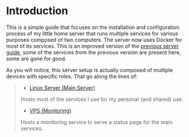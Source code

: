 # Introduction

This is a simple guide that focuses on the installation and configuration process of my little home server that runs multiple services for various purposes composed of two computers. The server now uses Docker for most of its services. This is an improved version of the [previous server guide](https://moonstar-x.dev/old-server-setup), some of the services from the previous version are present here, some are gone for good.

As you will notice, this server setup is actually composed of multiple devices with specific roles. That go along the lines of:

> * [Linux Server (Main Server)](./linux/setting-up/index.md)
>
> Hosts most of the services I use for my personal (and shared) use.
>
> * [VPS (Monitoring)](./vps/setting-up/index.md)
>
> Hosts a monitoring service to serve a status page for the main services.

